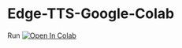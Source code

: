 # Edge-TTS-Google-Colab

Run <a target="_blank" href="https://colab.research.google.com/github/Nick088Official/Edge-TTS-Google-Colab/blob/main/Edge_TTS.ipynb">
  <img src="https://colab.research.google.com/assets/colab-badge.svg" alt="Open In Colab"/>
</a>
